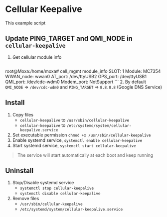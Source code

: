 # Cellular Keepalive

This example script

## Update PING_TARGET and QMI_NODE in `cellular-keepalive`
1. Get cellular module info
    ```
root@Moxa:/home/moxa# cell_mgmt module_info
SLOT: 1
Module: MC7354
WWAN_node: wwan0
AT_port: /dev/ttyUSB2
GPS_port: /dev/ttyUSB1
QMI_port: /dev/cdc-wdm0
Modem_port: NotSupport
    ```
2. By default `QMI_NODE` => `/dev/cdc-wdm0` and `PING_TARGET` => `8.8.8.8` (Google DNS Service)

## Install
1. Copy files
    - `cellular-keepalive` to `/usr/sbin/cellular-keepalive`
    - `cellular-keepalive` to `/etc/systemd/system/cellular-keepalive.service`
2. Set executable permission `chmod +x /usr/sbin/cellular-keepalive`
3. Enable systemd service, `systemctl enable cellular-keepalive`
4. Start systemd service, `systemctl start cellular-keepalive`
>  The service will start automatically at each boot and keep running

## Uninstall
1. Stop/Disable systemd service
    - `systemctl stop cellular-keepalive`
    - `systemctl disable cellular-keepalive`
2. Remove files
    - `/usr/sbin/cellular-keepalive`
    - `/etc/systemd/system/cellular-keepalive.service`
